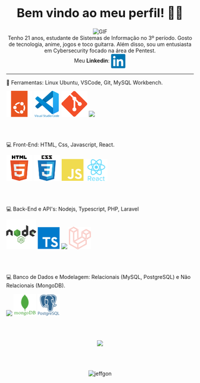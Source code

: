 ### <div align="center"><b><h1>Bem vindo ao meu perfil! 🧑‍💻</h1></b></div>

<div align="center">
  <img margin-left="50" alt="GIF" src="https://media1.giphy.com/media/v1.Y2lkPTc5MGI3NjExa2t6dWMyaWNjMG1sNWd6MWtxZDh1NHpnMzd4dDRneGhkMmQ2aGl5aiZlcD12MV9pbnRlcm5hbF9naWZfYnlfaWQmY3Q9Zw/FOXMwMtDpNTn7hcl5F/giphy.webp" width="335" height="255" />
</div>

<div align="center">Tenho 21 anos, estudante de Sistemas de Informação no 3º período. Gosto de tecnologia, anime, jogos e toco guitarra. Além disso, sou um entusiasta em Cybersecurity focado na área de Pentest.<br>
  Meu <strong>Linkedin</strong>: <a target="_blank" href="https://www.linkedin.com/in/jeffgonl/">
      <img align="center" alt="Jeff's LinkedIN" height="40" 
      src="https://raw.githubusercontent.com/devicons/devicon/1119b9f84c0290e0f0b38982099a2bd027a48bf1/icons/linkedin/linkedin-original.svg" />
  </a>
</div>

<hr></hr>

<div>
<p>🔨 Ferramentas: Linux Ubuntu, VSCode, Git, MySQL Workbench.</p>
<code><img height='70' src='https://raw.githubusercontent.com/devicons/devicon/refs/heads/master/icons/ubuntu/ubuntu-original.svg' /></code>
<code><img height='70' src='https://raw.githubusercontent.com/devicons/devicon/1119b9f84c0290e0f0b38982099a2bd027a48bf1/icons/vscode/vscode-original-wordmark.svg' /></code>
<code><img height='70' src='https://raw.githubusercontent.com/devicons/devicon/1119b9f84c0290e0f0b38982099a2bd027a48bf1/icons/git/git-original.svg' /></code>
<code><img height='70' src='https://static-00.iconduck.com/assets.00/mysql-workbench-icon-2048x2048-sgkn70cp.png' /></code>
  
</div>

<br></br>

<div>
<p>💻 Front-End: HTML, Css, Javascript, React.</p>
<code><img height="70" src="https://raw.githubusercontent.com/devicons/devicon/1119b9f84c0290e0f0b38982099a2bd027a48bf1/icons/html5/html5-original-wordmark.svg" /></code>
<code><img height="70" src="https://raw.githubusercontent.com/devicons/devicon/1119b9f84c0290e0f0b38982099a2bd027a48bf1/icons/css3/css3-original-wordmark.svg" /></code>
<code><img height="60" src="https://raw.githubusercontent.com/devicons/devicon/1119b9f84c0290e0f0b38982099a2bd027a48bf1/icons/javascript/javascript-plain.svg" /></code>
<code><img height="60" src="https://raw.githubusercontent.com/devicons/devicon/master/icons/react/react-original-wordmark.svg" /></code>
</div>

<br></br>

<div>
<p>💻 Back-End e API's: Nodejs, Typescript, PHP, Laravel</p>
  <code><img height='80' src='https://raw.githubusercontent.com/devicons/devicon/1119b9f84c0290e0f0b38982099a2bd027a48bf1/icons/nodejs/nodejs-original-wordmark.svg' /></code>
  <code><img height='60' src='https://raw.githubusercontent.com/devicons/devicon/master/icons/typescript/typescript-original.svg' /></code>
  <code><img height='60' src='https://static-00.iconduck.com/assets.00/php-icon-2048x2048-79jhb719.png' /></code>
  <code><img height='60' src='https://github.com/devicons/devicon/blob/master/icons/laravel/laravel-line.svg' /></code>
</div>

<br></br>

<div>
<p>💻 Banco de Dados e Modelagem: Relacionais (MySQL, PostgreSQL) e Não Relacionais (MongoDB).</p>
  <code><img height="60" src="https://cdn-icons-png.flaticon.com/512/5968/5968313.png" /></code>
  <code><img height="60" src="https://raw.githubusercontent.com/devicons/devicon/master/icons/mongodb/mongodb-plain-wordmark.svg" /></code>
  <code><img height="60" src="https://raw.githubusercontent.com/devicons/devicon/master/icons/postgresql/postgresql-plain-wordmark.svg" /></code>
</div>

<br></br>

<div align="center">
<a href="https://github.com/jeffgon/github-readme-stats">
  <img src="https://github-readme-stats.vercel.app/api/top-langs/?username=jeffdevcoder&layout=compact&theme=gotham&hide_border=true" />
</a>

<br></br>

<p align="center"><img src="https://github-readme-stats.vercel.app/api?username=jeffdevcoder&show_icons=true&theme=gotham" alt="jeffgon" />
</div>

